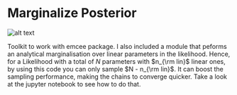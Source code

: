 # Marginalize Posterior

![alt text](https://github.com/tmmergulhao/marginalize-posterior/blob/master/marginalised_vs_nonmarginalised.png?raw=true)

Toolkit to work with emcee package. I also included a module that peforms an analytical marginalisation over linear parameters in the likelihood. 
Hence, for a Likelihood with a total of $N$ parameters with $n_{\rm lin}$ linear ones, by using this code you can only sample $N - n_{\rm lin}$. 
It can boost the sampling performance, making the chains to converge quicker. Take a look at the jupyter notebook to see how to do that.
